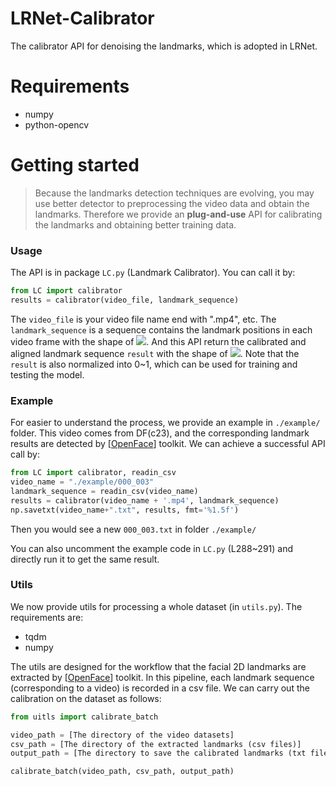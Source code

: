 # LRNet-Calibrator

The calibrator API for denoising the landmarks, which is adopted in LRNet.

# Requirements

- numpy
- python-opencv



# Getting started

> Because the landmarks detection techniques are evolving, you may use better detector to preprocessing the video data and obtain the landmarks. Therefore we provide an **plug-and-use** API for calibrating the landmarks and obtaining better training data.

### Usage

The API is in package `LC.py` (Landmark Calibrator). You can call it by:

```python
from LC import calibrator
results = calibrator(video_file, landmark_sequence)
```

The `video_file` is your video file name end with ".mp4", etc. The `landmark_sequence` is a sequence contains the landmark positions in each video frame with the shape of ![](http://latex.codecogs.com/gif.latex?N\times68\times2). And this API return the calibrated and aligned landmark sequence `result` with the shape of ![](http://latex.codecogs.com/gif.latex?N\times136). Note that the `result` is also normalized into 0~1, which can be used for training and testing the model.



### Example

For easier to understand the process, we provide an example in `./example/` folder. This video comes from DF(c23), and the corresponding landmark results are detected by [[OpenFace](https://github.com/TadasBaltrusaitis/OpenFace)] toolkit. We can achieve a successful API call by:

```python
from LC import calibrator, readin_csv
video_name = "./example/000_003"
landmark_sequence = readin_csv(video_name)
results = calibrator(video_name + '.mp4', landmark_sequence)
np.savetxt(video_name+".txt", results, fmt='%1.5f')
```

Then you would see a new `000_003.txt` in folder `./example/`

You can also uncomment the example code in `LC.py` (L288~291) and directly run it to get the same result.



### Utils
We now provide utils for processing a whole dataset (in `utils.py`). The requirements are:
- tqdm
- numpy

The utils are designed for the workflow that the facial 2D landmarks are extracted by [[OpenFace](https://github.com/TadasBaltrusaitis/OpenFace)] toolkit.
In this pipeline, each landmark sequence (corresponding to a video) is recorded in a csv file. 
We can carry out the calibration on the dataset as follows:

```python
from uitls import calibrate_batch

video_path = [The directory of the video datasets]
csv_path = [The directory of the extracted landmarks (csv files)]
output_path = [The directory to save the calibrated landmarks (txt files)]

calibrate_batch(video_path, csv_path, output_path)
```
